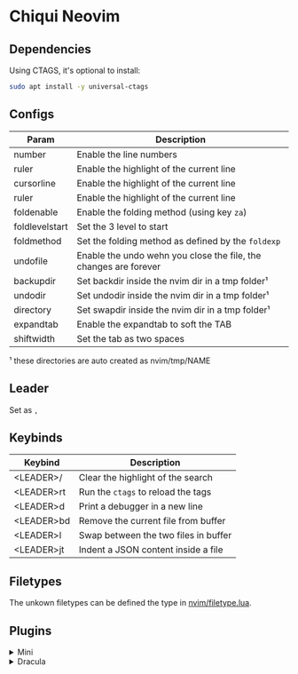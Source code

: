 # Chiqui Neovim

## Dependencies

Using CTAGS, it's optional to install:

```sh
sudo apt install -y universal-ctags
```

## Configs

|      Param     | Description |
|----------------|-------------|
| number         | Enable the line numbers |
| ruler          | Enable the highlight of the current line |
| cursorline     | Enable the highlight of the current line |
| ruler          | Enable the highlight of the current line |
| foldenable     | Enable the folding method (using key `za`) |
| foldlevelstart | Set the 3 level to start |
| foldmethod     | Set the folding method as defined by the `foldexp` |
| undofile       | Enable the undo wehn you close the file, the changes are forever |
| backupdir      | Set backdir inside the nvim dir in a tmp folder¹ |
| undodir        | Set undodir inside the nvim dir in a tmp folder¹ |
| directory      | Set swapdir inside the nvim dir in a tmp folder¹ |
| expandtab      | Enable the expandtab to soft the TAB |
| shiftwidth     | Set the tab as two spaces |

¹ these directories are auto created as nvim/tmp/NAME

## Leader

Set as ` , `

## Keybinds

|   Keybind  | Description |
|------------|-------------|
| \<LEADER\>/  | Clear the highlight of the search |
| \<LEADER\>rt | Run the `ctags` to reload the tags |
| \<LEADER\>d  | Print a debugger in a new line |
| \<LEADER\>bd | Remove the current file from buffer |
| \<LEADER\>l  | Swap between the two files in buffer |
| \<LEADER\>jt | Indent a JSON content inside a file |


## Filetypes

The unkown filetypes can be defined the type in [nvim/filetype.lua](https://github.com/bvicenzo/nvim/blob/master/filetype.lua).

## Plugins

<details>
 <summary>Mini</summary>
  Plugin page [here](https://github.com/echasnovski/mini.nvim).
  Library of 20+ independent Lua modules improving overall Neovim (version 0.7 and higher) experience with minimal effort. They all share same configuration approaches and general design principles.
  Installed modules:
  - [Animate](https://github.com/echasnovski/mini.nvim/blob/main/readmes/mini-animate.md): Animate common Neovim actions;
  - [Completion](https://github.com/echasnovski/mini.nvim/blob/main/readmes/mini-completion.md): Completion and signature help;
  - [Pairs](https://github.com/echasnovski/mini.nvim/blob/main/readmes/mini-pairs.md): Allows automatic close opened chars, as (, [, and etc;
  - [Comment](https://github.com/echasnovski/mini.nvim/blob/main/readmes/mini-comment.md) Allows comment code using shortcuts;
  - [Intendscope](https://github.com/echasnovski/mini.nvim/blob/main/readmes/mini-indentscope.md): Visualize and work with indent scope;
  - [Splitjoin](https://github.com/echasnovski/mini.nvim/blob/main/readmes/mini-splitjoin.md): Split and join arguments;
  - [Cursorword](https://github.com/echasnovski/mini.nvim/blob/main/readmes/mini-cursorword.md): Automatic highlighting of word under cursor;
</details>
<details>
 <summary>Dracula</summary>
  Plugin page [here](https://github.com/Mofiqul/dracula.nvim).
  Plugin to add [Dracula theme](https://draculatheme.com/) to Nvim.
</details>
